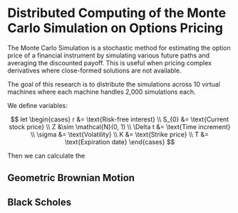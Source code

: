 # Distributed Computing of the Monte Carlo Simulation on Options Pricing

The Monte Carlo Simulation is a stochastic method for estimating the option price of a financial instrument by simulating various future paths and averaging the discounted payoff. This is useful when pricing complex derivatives where close-formed solutions are not available.

The goal of this research is to distribute the simulations across 10 virtual machines where each machine handles 2,000 simulations each.

We define variables:

$$
let \begin{cases}
r &= \text{Risk-free interest} \\
S_{0} &= \text{Current stock price} \\
Z &\sim \mathcal{N}(0, 1) \\
\Delta t &= \text{Time increment} \\
\sigma &= \text{Volatility} \\
K &= \text{Strike price} \\
T &= \text{Expiration date}
\end{cases}
$$

Then we can calculate the

## Geometric Brownian Motion

## Black Scholes
